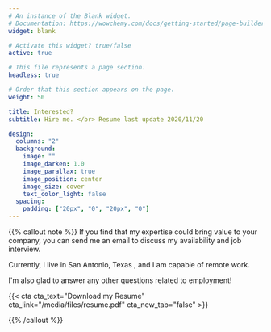 ```yaml
---
# An instance of the Blank widget.
# Documentation: https://wowchemy.com/docs/getting-started/page-builder/
widget: blank

# Activate this widget? true/false
active: true

# This file represents a page section.
headless: true

# Order that this section appears on the page.
weight: 50

title: Interested?
subtitle: Hire me. </br> Resume last update 2020/11/20

design:
  columns: "2"
  background:
    image: ""
    image_darken: 1.0
    image_parallax: true
    image_position: center
    image_size: cover
    text_color_light: false
  spacing:
    padding: ["20px", "0", "20px", "0"]
---
```


{{% callout note %}}
If you find that my expertise could bring value to your company, you can send me an email to discuss my availability and job interview.

Currently, I live in San Antonio, Texas , and I am capable of remote work.

I'm also glad to answer any other questions related to employment!

{{< cta cta_text="Download my Resume" cta_link="/media/files/resume.pdf" cta_new_tab="false" >}}

{{% /callout %}}
